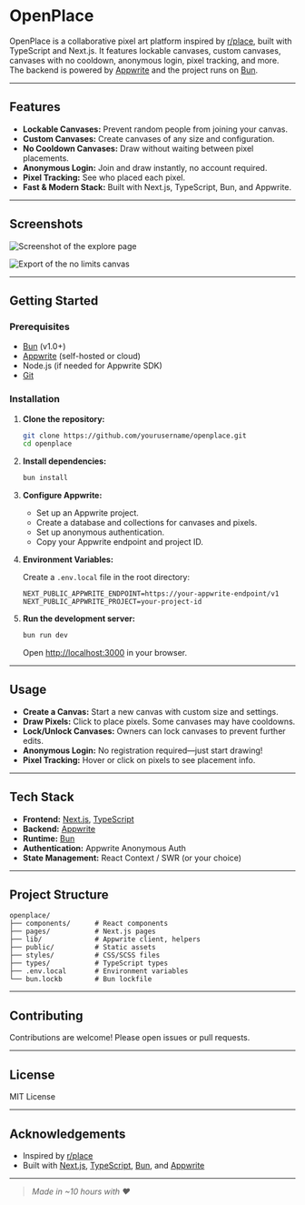# OpenPlace

OpenPlace is a collaborative pixel art platform inspired by [r/place](https://www.reddit.com/r/place/), built with TypeScript and Next.js. It features lockable canvases, custom canvases, canvases with no cooldown, anonymous login, pixel tracking, and more. The backend is powered by [Appwrite](https://appwrite.io/) and the project runs on [Bun](https://bun.sh/).

---

## Features

- **Lockable Canvases:** Prevent random people from joining your canvas.
- **Custom Canvases:** Create canvases of any size and configuration.
- **No Cooldown Canvases:** Draw without waiting between pixel placements.
- **Anonymous Login:** Join and draw instantly, no account required.
- **Pixel Tracking:** See who placed each pixel.
- **Fast & Modern Stack:** Built with Next.js, TypeScript, Bun, and Appwrite.

---

## Screenshots

![Screenshot of the explore page](https://github.com/user-attachments/assets/69bddd32-72e5-44a2-b123-c68126d45c71)

![Export of the no limits canvas](https://github.com/user-attachments/assets/e68ef34d-3fcf-4e4e-964f-1b11cd132df6)

---

## Getting Started

### Prerequisites

- [Bun](https://bun.sh/) (v1.0+)
- [Appwrite](https://appwrite.io/) (self-hosted or cloud)
- Node.js (if needed for Appwrite SDK)
- [Git](https://git-scm.com/)

### Installation

1. **Clone the repository:**

   ```bash
   git clone https://github.com/yourusername/openplace.git
   cd openplace
   ```

2. **Install dependencies:**

   ```bash
   bun install
   ```

3. **Configure Appwrite:**

   - Set up an Appwrite project.
   - Create a database and collections for canvases and pixels.
   - Set up anonymous authentication.
   - Copy your Appwrite endpoint and project ID.

4. **Environment Variables:**

   Create a `.env.local` file in the root directory:

   ```env
   NEXT_PUBLIC_APPWRITE_ENDPOINT=https://your-appwrite-endpoint/v1
   NEXT_PUBLIC_APPWRITE_PROJECT=your-project-id
   ```

5. **Run the development server:**

   ```bash
   bun run dev
   ```

   Open [http://localhost:3000](http://localhost:3000) in your browser.

---

## Usage

- **Create a Canvas:** Start a new canvas with custom size and settings.
- **Draw Pixels:** Click to place pixels. Some canvases may have cooldowns.
- **Lock/Unlock Canvases:** Owners can lock canvases to prevent further edits.
- **Anonymous Login:** No registration required—just start drawing!
- **Pixel Tracking:** Hover or click on pixels to see placement info.

---

## Tech Stack

- **Frontend:** [Next.js](https://nextjs.org/), [TypeScript](https://www.typescriptlang.org/)
- **Backend:** [Appwrite](https://appwrite.io/)
- **Runtime:** [Bun](https://bun.sh/)
- **Authentication:** Appwrite Anonymous Auth
- **State Management:** React Context / SWR (or your choice)

---

## Project Structure

```
openplace/
├── components/      # React components
├── pages/           # Next.js pages
├── lib/             # Appwrite client, helpers
├── public/          # Static assets
├── styles/          # CSS/SCSS files
├── types/           # TypeScript types
├── .env.local       # Environment variables
└── bun.lockb        # Bun lockfile
```

---

## Contributing

Contributions are welcome! Please open issues or pull requests.

---

## License

MIT License

---

## Acknowledgements

- Inspired by [r/place](https://www.reddit.com/r/place/)
- Built with [Next.js](https://nextjs.org/), [TypeScript](https://www.typescriptlang.org/), [Bun](https://bun.sh/), and [Appwrite](https://appwrite.io/)

---

> _Made in ~10 hours with ❤️_
